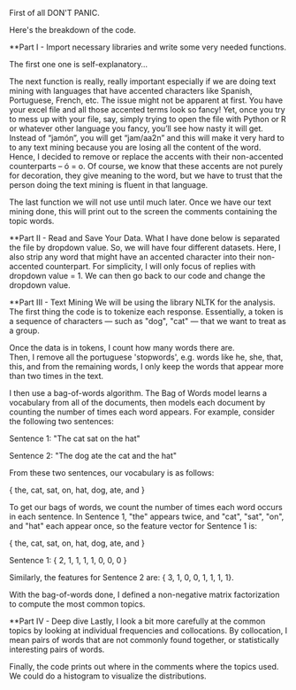 First of all DON'T PANIC.

Here's the breakdown of the code.

**Part I - Import necessary libraries and write some very needed functions.

The first one one is self-explanatory…

The next function is really, really important especially if we are doing text mining with languages 
that have accented characters like Spanish, Portuguese, French, etc.  The issue might not be apparent at first. You have your excel file and all those accented terms look so fancy! Yet, once you try to mess up with your file,  say, simply trying to open the file with Python or R or whatever other language you fancy, you’ll see how nasty it will get.   Instead of “jamón”, you will get “jam/aa2n” and this will make it very hard to to any text mining because you are losing  all the content of the word.  Hence, I decided to remove or replace the accents with their non-accented counterparts – ó = o. Of course, we know that these accents are not purely for decoration, they give meaning to the word, but we have to  trust that the person doing the text mining is fluent in that language. 

The last function we will not use until much later.  Once we have our text mining done, this will print out to the screen the comments containing the topic words.

**Part II - Read and Save Your Data.
What I have done below is separated the file by dropdown value.  So, we will have four different datasets.  Here, I also strip any word that might have an accented character into their non-accented counterpart.  For simplicity, I will only focus of replies with dropdown value = 1. We can then go back to our code and change the dropdown value. 

**Part III - Text Mining
We will be using the library NLTK for the analysis.  
The first thing the code is to tokenize each response. Essentially, a token is a sequence of characters — such as "dog", "cat" — that we want to treat as a group. 

Once the data is in tokens, I count how many words there are.  
Then, I remove all the portuguese 'stopwords', e.g. words like he, she, that, this, and from the remaining words, I only keep the words that appear more than two times in the text.

I then use a bag-of-words algorithm.  The Bag of Words model learns a vocabulary from all of the documents, then models each document by counting the number of times each word appears. For example, consider the following two sentences:

Sentence 1: "The cat sat on the hat"

Sentence 2: "The dog ate the cat and the hat"

From these two sentences, our vocabulary is as follows:

{ the, cat, sat, on, hat, dog, ate, and }

To get our bags of words, we count the number of times each word occurs in each sentence. In Sentence 1, "the" appears twice, and "cat", "sat", "on", and "hat" each appear once, so the feature vector for Sentence 1 is:

{ the, cat, sat, on, hat, dog, ate, and }

Sentence 1: { 2, 1, 1, 1, 1, 0, 0, 0 }

Similarly, the features for Sentence 2 are: { 3, 1, 0, 0, 1, 1, 1, 1}.

With the bag-of-words done, I defined a non-negative matrix factorization to compute the most common topics.  


**Part IV - Deep dive
Lastly, I look a bit more carefully at the common topics by looking at individual frequencies and collocations.
By collocation, I mean pairs of words that are not commonly found together, or statistically interesting pairs of words.

Finally, the code prints out where in the comments where the topics used.
We could do a histogram to visualize the distributions.
